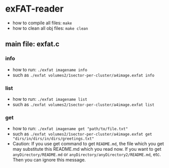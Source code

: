 
# exFAT-reader
- how to compile all files: `make`
- how to clean all obj files: `make clean`
## main file: exfat.c
### info
- how to run: `./exfat imagename info`
- such as `./exfat volumes2/1sector-per-cluster/a4image.exfat info`
### list
- how to run: `./exfat imagename list`
- such as `./exfat volumes2/1sector-per-cluster/a4image.exfat list`
### get
- how to run: `./exfat imagename get "path/to/file.txt"`
- such as `./exfat volumes2/1sector-per-cluster/a4image.exfat get "dirs/in/dirs/in/dirs/greetings.txt"`
- Caution: If you use get command to get `README.md`, the file which you get may substitute this README.md which you read now. If you want to get `anyDirectory/README.md` or `anyDirectory/anyDirectory2/README.md`, etc. Then you can ignore this message.
